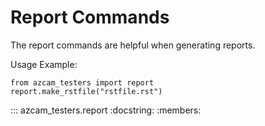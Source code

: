 # Report Commands

The report commands are helpful when generating reports. 

Usage Example:

    from azcam_testers import report
    report.make_rstfile("rstfile.rst")

::: azcam_testers.report
    :docstring:
    :members:
